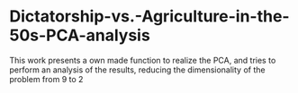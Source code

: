 # Dictatorship-vs.-Agriculture-in-the-50s-PCA-analysis
This work presents a own made function to realize the PCA, and tries to perform an analysis of the results, reducing the dimensionality of the problem from 9 to 2
